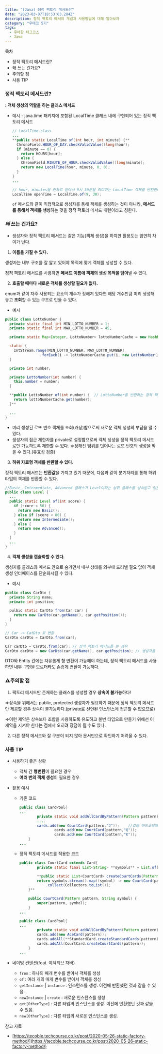 ```yaml
---
title: "[Java] 정적 팩토리 메서드란"
date: "2023-03-07T18:53:03.284Z"
description: 정적 팩토리 메서의 개념과 사용방법에 대해 알아보자
category: "우테코 5기"
tags:
  - 우아한 테크코스
  - Java
---
```


<nav>

목차

- 정적 팩토리 메서드란?
- 왜 쓰는 건가요?
- 주의할 점
- 사용 TIP

</nav>

### 정적 팩토리 메서드란?

: **객체 생성의 역할을 하는 클래스 메서드**

- 예시 - java.time 패키지에 포함된 LocalTime 클래스 내에 구현되어 있는 정적 팩토리 메서드

  ```java
  // LocalTime.class
  ...
  **public static LocalTime of(int hour, int minute) {**
    ChronoField.HOUR_OF_DAY.checkValidValue((long)hour);
    if (minute == 0) {
      return HOURS[hour];
    } else {
      ChronoField.MINUTE_OF_HOUR.checkValidValue((long)minute);
      return new LocalTime(hour, minute, 0, 0);
    }
  }
  ...

  // hour, minutes을 인자로 받아서 9시 30분을 의미하는 LocalTime 객체를 반환한다.
  LocalTime openTime = LocalTime.of(9, 30);
  ```

  `of` 메서드와 같이 직접적으로 생성자를 통해 객체를 생성하는 것이 아니라,
  **메서드를 통해서 객체를 생성**하는 것을 정적 팩토리 메서드 패턴이라고 칭한다.

### _왜_ 쓰는 건가요?

- 생성자와 정적 팩토리 메서드는 같은 기능(객체 생성)을 하지만 활용도는 엄연히 차이가 난다.

1. **이름을 가질 수 있다.**

생성자는 내부 구조를 잘 알고 있어야 목적에 맞게 객체를 생성할 수 있다.

정적 팩토리 메서드를 사용하면 **메서드 이름에 객체의 생성 목적을 담아**낼 수 있다.

2. **호출할 때마다 새로운 객체를 생성할 필요가 없다.**

enum과 같이 자주 사용되는 요소의 개수가 정해져 있다면 해당 개수만큼 미리 생성해놓고 **조회**할 수 있는 구조로 만들 수 있다.

- 예시

```java
public class LottoNumber {
  private static final int MIN_LOTTO_NUMBER = 1;
  private static final int MAX_LOTTO_NUMBER = 45;

  private static Map<Integer, LottoNumber> lottoNumberCache = new HashMap<>();

  static {
    IntStream.range(MIN_LOTTO_NUMBER, MAX_LOTTO_NUMBER)
                .forEach(i -> lottoNumberCache.put(i, new LottoNumber(i)));
  }

  private int number;

  private LottoNumber(int number) {
    this.number = number;
  }

  **public LottoNumber of(int number) {  // LottoNumber를 반환하는 정적 팩토리 메서드
    return lottoNumberCache.get(number);
  }**

  ...
}
```

- 미리 생성된 로또 번호 객체를 조회(캐싱)함으로써 새로운 객체 생성의 부담을 덜 수 있다.
- 생성자의 접근 제한자를 private로 설정함으로써 객체 생성을 정적 팩토리 메서드로만 가능하도록 제한할 수 있다.
  ⇒정해진 범위를 벗어나는 로또 번호의 생성을 막을 수 있다.(유효성 검증)

3. **하위 자료형 객체를 반환할 수 있다.**

정적 팩토리 메서드는 **반환값**을 가지고 있기 때문에, 다음과 같이 분기처리를 통해 하위 타입의 객체를 반환할 수 있다.

```java
//Basic, Intermediate, Advanced 클래스가 Level이라는 상위 클래스를 상속받고 있는 구조
public class Level {
  ...
  public static Level of(int score) {
    if (score < 50) {
      return new Basic();
    } else if (score < 80) {
      return new Intermediate();
    } else {
      return new Advanced();
    }
  }
  ...
}
```

4. **객체 생성을 캡슐화할 수 있다.**

생성자를 클래스의 메서드 안으로 숨기면서 내부 상태를 외부에 드러낼 필요 없이 객체 생성 인터페이스를 단순화시킬 수 있다.

- 예시

```java
public class CarDto {
  private String name;
  private int position;

  pulbic static CarDto from(Car car) {
    return new CarDto(car.getName(), car.getPosition());
  }
}

// Car -> CatDto 로 변환
CarDto carDto = CarDto.from(car);
```

```java
Car carDto = CarDto.from(car); // 정적 팩토리 메서드를 쓴 경우
CarDto carDto = new CarDto(car.getName(), car.getPosition); // 생성자를 쓴 경우
```

DTO와 Entity 간에는 자유롭게 형 변환이 가능해야 하는데, 정적 팩토리 메서드를 사용하면 내부 구현을 모르더라도 손쉽게 변환이 가능하다.

### ⚠️주의할 점

1. 팩토리 메서드만 존재하는 클래스를 생성할 경우 **상속이 불가능**하다!

⇒상속을 위해서는 public, protected 생성자가 필요하기 때문에 정적 팩토리 메서드만 제공할 경우 상속이 불가능하다.(private로 선언된 인스턴스에 접근할 수 없으므로)

⇒이런 제약은 상속보다 조합을 사용하도록 유도하고 불변 타입으로 만들기 위해선 이 제약을 지켜야 한다는 점에서 오히려 장점이 될 수도 있다.

2. 다른 정적 메서드와 잘 구분이 되지 않아 문서만으로 확인하기 어려울 수 있다.

### 사용 TIP

- 사용하기 좋은 상황
  - 객체 간 **형변환**이 필요한 경우
  - **여러 번의 객체 생성**이 필요한 경우
- 활용 예시

  - 기존 코드
    ```java
    public class CardPool{
    ...
    		private static void addAllCardByPattern(Pattern pattern) {
            ....
            cards.add(new CourtCard(pattern,"J"));    //값을 하드코딩해서 넣어주는 모습
    				cards.add(new CourtCard(pattern,"Q"));
    				cards.add(new CourtCard(pattern,"K"));
        }
    ...
    ```
  - 정적 팩토리 메서드를 적용한 코드

    ```java
    public class CourtCard extends Card{
    		private static final List<String> **symbols** = List.of("J", "Q", "K");

    		**public static List<CourtCard> createCourtCards(Pattern pattern) {
            return symbols.stream().map((symbol) -> new CourtCard(pattern, symbol))
                .collect(Collectors.toList());
        }**

        public CourtCard(Pattern pattern, String symbol) {
            super(pattern, symbol);
        }
    ...
    ```

    ```java
    public class CardPool{
    ...
    		private static void addAllCardByPattern(Pattern pattern) {
            cards.add(new AceCard(pattern));
            cards.addAll(**StandardCard.createStandardCards(pattern)**);
            cards.addAll(CourtCard.createCourtCards(pattern));
        }
    ...
    ```

- 네이밍 컨벤션(feat. 이펙티브 자바)
  - `from` : 하나의 매개 변수를 받아서 객체를 생성
  - `of` : 여러 개의 매개 변수를 받아서 객체를 생성
  - `getInstance` | `instance` : 인스턴스를 생성. 이전에 반환했던 것과 같을 수 있음.
  - `newInstance` | `create` : 새로운 인스턴스를 생성
  - `get[OtherType]` : 다른 타입의 인스턴스를 생성. 이전에 반환했던 것과 같을 수 있음.
  - `new[OtherType]` : 다른 타입의 새로운 인스턴스를 생성.

<nav>

참고 자료

- [https://tecoble.techcourse.co.kr/post/2020-05-26-static-factory-method/](https://tecoble.techcourse.co.kr/post/2020-05-26-static-factory-method/)

</nav>
